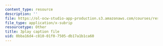 ```yaml
---
content_type: resource
description: ''
file: https://ol-ocw-studio-app-production.s3.amazonaws.com/courses/res-6-012-introduction-to-probability-spring-2018/0bba16d4c81001f07505db17a1b1ca60_0xuRh3dz_Nc.srt
file_type: application/x-subrip
resourcetype: Other
title: 3play caption file
uid: 0bba16d4-c810-01f0-7505-db17a1b1ca60
---
```

